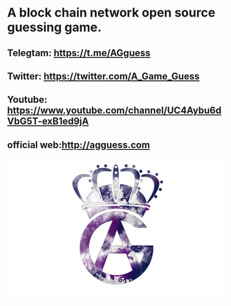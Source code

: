 # A block chain  network open source guessing game.       
## Telegtam: https://t.me/AGguess              
## Twitter: https://twitter.com/A_Game_Guess
## Youtube: https://www.youtube.com/channel/UC4Aybu6dVbG5T-exB1ed9jA
## official web:http://agguess.com

![](static/ag.png)
